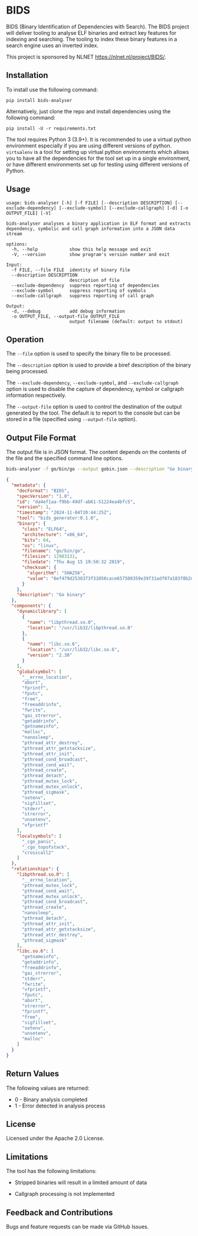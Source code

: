 # BIDS
BIDS (Binary Identification of Dependencies with Search). The BIDS project will deliver tooling to analyse ELF binaries and extract key features for indexing and searching. The tooling to index these binary features in a search engine uses an inverted index.

This project is sponsored by NLNET https://nlnet.nl/project/BIDS/.

## Installation

To install use the following command:

`pip install bids-analyser`

Alternatively, just clone the repo and install dependencies using the following command:

`pip install -U -r requirements.txt`

The tool requires Python 3 (3.9+). It is recommended to use a virtual python environment especially
if you are using different versions of python. `virtualenv` is a tool for setting up virtual python environments which
allows you to have all the dependencies for the tool set up in a single environment, or have different environments set
up for testing using different versions of Python.

## Usage

```
usage: bids-analyser [-h] [-f FILE] [--description DESCRIPTION] [--exclude-dependency] [--exclude-symbol] [--exclude-callgraph] [-d] [-o OUTPUT_FILE] [-V]

bids-analyser analyses a binary application in ELF format and extracts dependency, symbolic and call graph information into a JSON data stream

options:
  -h, --help            show this help message and exit
  -V, --version         show program's version number and exit

Input:
  -f FILE, --file FILE  identity of binary file
  --description DESCRIPTION
                        description of file
  --exclude-dependency  suppress reporting of dependencies
  --exclude-symbol      suppress reporting of symbols
  --exclude-callgraph   suppress reporting of call graph

Output:
  -d, --debug           add debug information
  -o OUTPUT_FILE, --output-file OUTPUT_FILE
                        output filename (default: output to stdout)
```
					
## Operation

The `--file` option is used to specify the binary file to be processed.

The `--description` option is used to provide a biref description of the binary being processed.

The `--exclude-dependency`, `--exclude-symbol`, and `--exclude-callgraph` option is used to disable
the capture of dependency, symbol or callgraph information respectively.

The `--output-file` option is used to control the destination of the output generated by the tool. The
default is to report to the console but can be stored in a file (specified using `--output-file` option).

## Output File Format

The output file is in JSON format. The content depends on the contents of the file and the specified command line options.

```bash
bids-analyser -f go/bin/go --output gobin.json --description "Go binary"
```

```json
{
  "metadata": {
    "docFormat": "BIDS",
    "specVersion": "1.0",
    "id": "da4ef1aa-f9bb-49df-ab61-51224ea4bfc5",
    "version": 1,
    "timestamp": "2024-11-04T20:44:25Z",
    "tool": "bids_generator:0.1.0",
    "binary": {
      "class": "ELF64",
      "architecture": "x86_64",
      "bits": 64,
      "os": "linux",
      "filename": "go/bin/go",
      "filesize": 12983131,
      "filedate": "Thu Aug 15 19:50:32 2019",
      "checksum": {
        "algorithm": "SHA256",
        "value": "6ef479d2538373f31056cace657508359e39f31adf07a183f8b2d55be72c328c"
      }
    },
    "description": "Go binary"
  },
  "components": {
    "dynamiclibrary": [
      {
        "name": "libpthread.so.0",
        "location": "/usr/lib32/libpthread.so.0"
      },
      {
        "name": "libc.so.6",
        "location": "/usr/lib32/libc.so.6",
        "version": "2.38"
      }
    ],
    "globalsymbol": [
      "__errno_location",
      "abort",
      "fprintf",
      "fputc",
      "free",
      "freeaddrinfo",
      "fwrite",
      "gai_strerror",
      "getaddrinfo",
      "getnameinfo",
      "malloc",
      "nanosleep",
      "pthread_attr_destroy",
      "pthread_attr_getstacksize",
      "pthread_attr_init",
      "pthread_cond_broadcast",
      "pthread_cond_wait",
      "pthread_create",
      "pthread_detach",
      "pthread_mutex_lock",
      "pthread_mutex_unlock",
      "pthread_sigmask",
      "setenv",
      "sigfillset",
      "stderr",
      "strerror",
      "unsetenv",
      "vfprintf"
    ],
    "localsymbols": [
      "_cgo_panic",
      "_cgo_topofstack",
      "crosscall2"
    ]
  },
  "relationships": {
    "libpthread.so.0": [
      "__errno_location",
      "pthread_mutex_lock",
      "pthread_cond_wait",
      "pthread_mutex_unlock",
      "pthread_cond_broadcast",
      "pthread_create",
      "nanosleep",
      "pthread_detach",
      "pthread_attr_init",
      "pthread_attr_getstacksize",
      "pthread_attr_destroy",
      "pthread_sigmask"
    ],
    "libc.so.6": [
      "getnameinfo",
      "getaddrinfo",
      "freeaddrinfo",
      "gai_strerror",
      "stderr",
      "fwrite",
      "vfprintf",
      "fputc",
      "abort",
      "strerror",
      "fprintf",
      "free",
      "sigfillset",
      "setenv",
      "unsetenv",
      "malloc"
    ]
  }
}
```

## Return Values

The following values are returned:

- 0 - Binary analysis completed
- 1 - Error detected in analysis process

## License

Licensed under the Apache 2.0 License.

## Limitations

The tool has the following limitations:

- Stripped binaries will result in a limited amount of data

- Callgraph processing is not implemented

## Feedback and Contributions

Bugs and feature requests can be made via GitHub Issues.